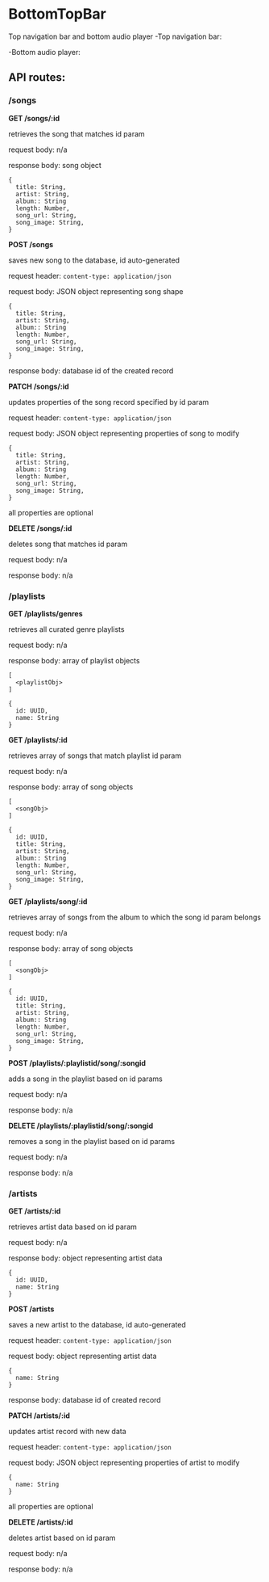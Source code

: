 # BottomTopBar
Top navigation bar and bottom audio player
-Top navigation bar:

-Bottom audio player:

## API routes:

### /songs

**GET /songs/:id**

retrieves the song that matches id param

request body: n/a

response body: song object

```
{
  title: String,
  artist: String,
  album:: String
  length: Number,
  song_url: String,
  song_image: String,
}
```

**POST /songs**

saves new song to the database, id auto-generated

request header: `content-type: application/json`

request body: JSON object representing song shape

```
{
  title: String,
  artist: String,
  album:: String
  length: Number,
  song_url: String,
  song_image: String,
}
```

response body: database id of the created record

**PATCH /songs/:id**

updates properties of the song record specified by id param

request header: `content-type: application/json`

request body: JSON object representing properties of song to modify

```
{
  title: String,
  artist: String,
  album:: String
  length: Number,
  song_url: String,
  song_image: String,
}
```

all properties are optional

**DELETE /songs/:id**

deletes song that matches id param

request body: n/a

response body: n/a

### /playlists

**GET /playlists/genres**

retrieves all curated genre playlists

request body: n/a

response body: array of playlist objects

```
[
  <playlistObj>
]

{
  id: UUID,
  name: String
}
```

**GET /playlists/:id**

retrieves array of songs that match playlist id param

request body: n/a

response body: array of song objects

```
[
  <songObj>
]

{
  id: UUID,
  title: String,
  artist: String,
  album:: String
  length: Number,
  song_url: String,
  song_image: String,
}
```

**GET /playlists/song/:id**

retrieves array of songs from the album to which the song id param belongs

request body: n/a

response body: array of song objects

```
[
  <songObj>
]

{
  id: UUID,
  title: String,
  artist: String,
  album:: String
  length: Number,
  song_url: String,
  song_image: String,
}
```

**POST /playlists/:playlistid/song/:songid**

adds a song in the playlist based on id params

request body: n/a

response body: n/a

**DELETE /playlists/:playlistid/song/:songid**

removes a song in the playlist based on id params

request body: n/a

response body: n/a

### /artists

**GET /artists/:id**

retrieves artist data based on id param

request body: n/a

response body: object representing artist data

```
{
  id: UUID,
  name: String
}
```

**POST /artists**

saves a new artist to the database, id auto-generated

request header: `content-type: application/json`

request body: object representing artist data

```
{
  name: String
}
```

response body: database id of created record

**PATCH /artists/:id**

updates artist record with new data

request header: `content-type: application/json`

request body: JSON object representing properties of artist to modify

```
{
  name: String
}
```

all properties are optional

**DELETE /artists/:id**

deletes artist based on id param

request body: n/a

response body: n/a
